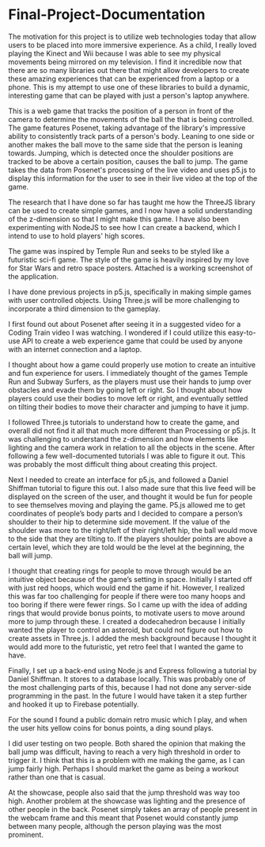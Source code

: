 # Final-Project-Documentation

The motivation for this project is to utilize web technologies today that allow users to be placed into more immersive experience. As a child, I really loved playing the Kinect and Wii because I was able to see my physical movements being mirrored on my television. I find it incredible now that there are so many libraries out there that might allow developers to create these amazing experiences that can be experienced from a laptop or a phone. This is my attempt to use one of these libraries to build a dynamic, interesting game that can be played with just a person's laptop anywhere. 

This is a web game that tracks the position of a person in front of the camera to determine the movements of the ball the that is being controlled. The game features Posenet, taking advantage of the library's impressive ability to consistently track parts of a person's body. Leaning to one side or another makes the ball move to the same side that the person is leaning towards. Jumping, which is detected once the shoulder positions are tracked to be above a certain position, causes the ball to jump. The game takes the data from Posenet's processing of the live video and uses p5.js to display this information for the user to see in their live video at the top of the game.

The research that I have done so far has taught me how the ThreeJS library can be used to create simple games, and I now have a solid understanding of the z-dimension so that I might make this game. I have also been experimenting with NodeJS to see how I can create a backend, which I intend to use to hold players' high scores. 

The game was inspired by Temple Run and seeks to be styled like a futuristic sci-fi game. The style of the game is heavily inspired by my love for Star Wars and retro space posters. Attached is a working screenshot of the application. 

I have done previous projects in p5.js, specifically in making simple games with user controlled objects. Using Three.js will be more challenging to incorporate a third dimension to the gameplay. 

I first found out about Posenet after seeing it in a suggested video for a Coding Train video I was watching. I wondered if I could utilize this easy-to-use API to create a web experience game that could be used by anyone with an internet connection and a laptop. 

I thought about how a game could properly use motion to create an intuitive and fun experience for users. I immediately thought of the games Temple Run and Subway Surfers, as the players must use their hands to jump over obstacles and evade them by going left or right. So I thought about how players could use their bodies to move left or right, and eventually settled on tilting their bodies to move their character and jumping to have it jump.

I followed Three.js tutorials to understand how to create the game, and overall did not find it all that much more different than Processing or p5.js. It was challenging to understand the z-dimension and how elements like lighting and the camera work in relation to all the objects in the scene. After following a few well-documented tutorials I was able to figure it out. This was probably the most difficult thing about creating this project.

Next I needed to create an interface for p5.js, and followed a Daniel Shiffman tutorial to figure this out. I also made sure that this live feed will be displayed on the screen of the user, and thought it would be fun for people to see themselves moving and playing the game. P5.js allowed me to get coordinates of people’s body parts and I decided to compare a person’s shoulder to their hip to determine side movement. If the value of the shoulder was more to the right/left of their right/left hip, the ball would move to the side that they are tilting to. If the players shoulder points are above a certain level, which they are told would be the level at the beginning, the ball will jump. 

I thought that creating rings for people to move through would be an intuitive object because of the game’s setting in space. Initially I started off with just red hoops, which would end the game if hit. However, I realized this was far too challenging for people if there were too many hoops and too boring if there were fewer rings. So I came up with the idea of adding rings that would provide bonus points, to motivate users to move around more to jump through these. I created a dodecahedron because I initially wanted the player to control an asteroid, but could not figure out how to create assets in Three.js. I added the mesh background because I thought it would add more to the futuristic, yet retro feel that I wanted the game to have. 

Finally, I set up a back-end using Node.js and Express following a tutorial by Daniel Shiffman. It stores to a database locally. This was probably one of the most challenging parts of this, because I had not done any server-side programming in the past. In the future I would have taken it a step further and hooked it up to Firebase potentially. 

For the sound I found a public domain retro music which I play, and when the user hits yellow coins for bonus points, a ding sound plays. 

I did user testing on two people. Both shared the opinion that making the ball jump was difficult, having to reach a very high threshold in order to trigger it. I think that this is a problem with me making the game, as I can jump fairly high. Perhaps I should market the game as being a workout rather than one that is casual. 

At the showcase, people also said that the jump threshold was way too high. Another problem at the showcase was lighting and the presence of other people in the back. Posenet simply takes an array of people present in the webcam frame and this meant that Posenet would constantly jump between many people, although the person playing was the most prominent. 




